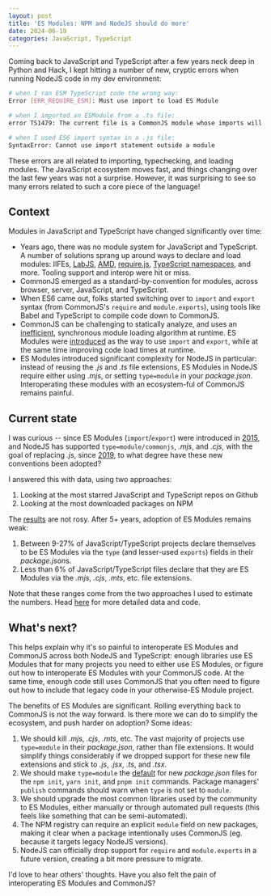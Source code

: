 ```yaml
---
layout: post
title: 'ES Modules: NPM and NodeJS should do more'
date: 2024-06-19
categories: JavaScript, TypeScript
---
```


Coming back to JavaScript and TypeScript after a few years neck deep in Python and Hack, I kept hitting a number of new, cryptic errors when running NodeJS code in my dev environment:

```sh
# when I ran ESM TypeScript code the wrong way:
Error [ERR_REQUIRE_ESM]: Must use import to load ES Module

# when I imported an ESModule from a .ts file:
error TS1479: The current file is a CommonJS module whose imports will produce 'require' calls

# when I used ES6 import syntax in a .js file:
SyntaxError: Cannot use import statement outside a module
```

These errors are all related to importing, typechecking, and loading modules. The JavaScript ecosystem moves fast, and things changing over the last few years was not a surprise. However, it was surprising to see so many errors related to such a core piece of the language!

## Context

Modules in JavaScript and TypeScript have changed significantly over time:

- Years ago, there was no module system for JavaScript and TypeScript. A number of solutions sprang up around ways to declare and load modules: IIFEs, [LabJS](https://github.com/getify/LABjs), [AMD](https://github.com/amdjs/amdjs-api/blob/master/AMD.md), [require.js](https://requirejs.org/), [TypeScript namespaces](https://www.typescriptlang.org/docs/handbook/namespaces.html), and more. Tooling support and interop were hit or miss.
- CommonJS emerged as a standard-by-convention for modules, across browser, server, JavaScript, and TypeScript.
- When ES6 came out, folks started switching over to `import` and `export` syntax (from CommonJS's `require` and `module.exports`), using tools like Babel and TypeScript to compile code down to CommonJS.
- CommonJS can be challenging to statically analyze, and uses an [inefficient](https://www.youtube.com/watch?v=W5CXzo4TZVU), synchronous module loading algorithm at runtime. ES Modules were [introduced](https://tc39.es/ecma262/#sec-modules) as the way to use `import` and `export`, while at the same time improving code load times at runtime.
- ES Modules introduced significant complexity for NodeJS in particular: instead of reusing the *.js* and *.ts* file extensions, ES Modules in NodeJS require either using *.mjs*, or setting `type=module` in your *package.json*. Interoperating these modules with an ecosystem-ful of CommonJS remains painful.

## Current state

I was curious -- since ES Modules (`import`/`export`) were introduced in [2015](https://262.ecma-international.org/6.0/#sec-modules), and NodeJS has supported `type=module/commonjs`, *.mjs*, and *.cjs*, with the goal of replacing *.js*, since [2019](https://nodejs.org/api/packages.html#type), to what degree have these new conventions been adopted?

I answered this with data, using two approaches:

1. Looking at the most starred JavaScript and TypeScript repos on Github
2. Looking at the most downloaded packages on NPM

The [results](https://github.com/bcherny/es-module-stats) are not rosy. After 5+ years, adoption of ES Modules remains weak:

1. Between 9-27% of JavaScript/TypeScript projects declare themselves to be ES Modules via the `type` (and lesser-used `exports`) fields in their *package.json*s.
2. Less than 6% of JavaScript/TypeScript files declare that they are ES Modules via the *.mjs*, *.cjs*, *.mts*, etc. file extensions.

Note that these ranges come from the two approaches I used to estimate the numbers. Head [here](https://github.com/bcherny/es-module-stats) for more detailed data and code.

## What's next?

This helps explain why it's so painful to interoperate ES Modules and CommonJS across both NodeJS and TypeScript: enough libraries use ES Modules that for many projects you need to either use ES Modules, or figure out how to interoperate ES Modules with your CommonJS code. At the same time, enough code still uses CommonJS that you often need to figure out how to include that legacy code in your otherwise-ES Module project.

The benefits of ES Modules are significant. Rolling everything back to CommonJS is not the way forward. Is there more we can do to simplify the ecosystem, and push harder on adoption? Some ideas:

1. We should kill *.mjs*, *.cjs*, *.mts*, etc. The vast majority of projects use `type=module` in their *package.json*, rather than file extensions. It would simplify things considerably if we dropped support for these new file extensions and stick to *.js*, *.jsx*, *.ts*, and *.tsx*.
2. We should make `type=module` the [default](https://github.com/npm/cli/issues/7594) for new *package.json* files for the `npm init`, `yarn init`, and `pnpm init` commands. Package managers' `publish` commands should warn when `type` is not set to `module`.
3. We should upgrade the most common libraries used by the community to ES Modules, either manually or through automated pull requests (this feels like something that can be semi-automated).
4. The NPM registry can require an explicit `module` field on new packages, making it clear when a package intentionally uses CommonJS (eg. because it targets legacy NodeJS versions).
5. NodeJS can officially drop support for `require` and `module.exports` in a future version, creating a bit more pressure to migrate.

I'd love to hear others' thoughts. Have you also felt the pain of interoperating ES Modules and CommonJS?
